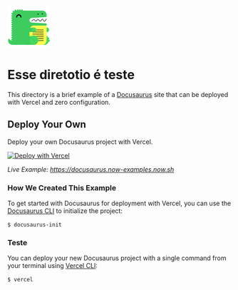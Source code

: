 ![Docusaurus Logo](https://github.com/vercel/vercel/blob/master/packages/frameworks/logos/docusaurus.svg)

# Esse diretotio é teste

This directory is a brief example of a [Docusaurus](https://docusaurus.io/) site that can be deployed with Vercel and zero configuration.

## Deploy Your Own

Deploy your own Docusaurus project with Vercel.

[![Deploy with Vercel](https://vercel.com/button)](https://vercel.com/import/project?template=https://github.com/vercel/vercel/tree/master/examples/docusaurus)

_Live Example: https://docusaurus.now-examples.now.sh_

### How We Created This Example

To get started with Docusaurus for deployment with Vercel, you can use the [Docusaurus CLI](https://docusaurus.io/docs/en/installation) to initialize the project:

```shell
$ docusaurus-init
```

### Teste

You can deploy your new Docusaurus project with a single command from your terminal using [Vercel CLI](https://vercel.com/download):

```shell
$ vercel
```
